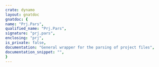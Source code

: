 ```yaml
---
crate: dynamo
layout: gnatdoc
gnatdoc: {
name: "Prj.Pars",
qualified_name: "Prj.Pars",
signature: "prj.pars",
enclosing: "prj",
is_private: false,
documentation: "General wrapper for the parsing of project files",
documentation_snippet: "",
}
---
```

